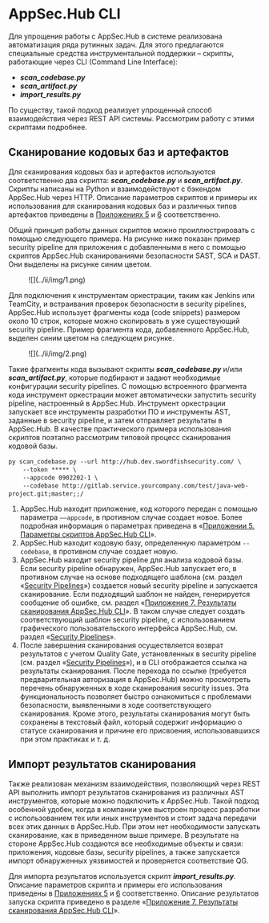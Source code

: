 # AppSec.Hub CLI

Для упрощения работы с AppSec.Hub в системе реализована автоматизация ряда рутинных задач.  Для этого предлагаются специальные средства инструментальной поддержки – скрипты, работающие через CLI (Command Line Interface):

* ***scan_codebase.py***
* ***scan_artifact.py***
* ***import_results.py***

По существу, такой подход реализует упрощенный способ взаимодействия через REST API системы. Рассмотрим работу с этими скриптами подробнее.

## Сканирование кодовых баз и артефактов

Для сканирования кодовых баз и артефактов используются соответственно два скрипта: ***scan_codebase.py*** и ***scan_artifact.py***. Скрипты написаны на Python и взаимодействуют с бэкендом AppSec.Hub через HTTP. Описание параметров скриптов и примеры их использования для сканирования кодовых баз и различных типов артефактов приведены в [Приложениях 5](../ug/appendix%201.md) и [6](../ug/appendix%202.md) соответственно.

Общий принцип работы данных скриптов можно проиллюстрировать с помощью следующего примера. На рисунке ниже показан пример security pipeline для приложения с добавленными в него с помощью скриптов AppSec.Hub сканированиями безопасности SAST, SCA и DAST. Они выделены на рисунке синим цветом.

<figure markdown>
![](../ii/img/1.png)
</figure>
 
Для подключения к инструментам оркестрации, таким как Jenkins или TeamCity, и встраивания проверок безопасности в security pipelines, AppSec.Hub использует фрагменты кода (code snippets) размером около 10 строк, которые можно скопировать в уже существующий security pipeline. Пример фрагмента кода, добавленного AppSec.Hub, выделен синим цветом на следующем рисунке.

<figure markdown>
![](../ii/img/2.png)
</figure>
 
Такие фрагменты кода вызывают скрипты ***scan_codebase.py*** и/или ***scan_artifact.py***, которые подбирают и задают необходимые конфигурации security pipelines. С помощью встроенного фрагмента кода инструмент оркестрации может автоматически запустить security pipeline, настроенный в AppSec.Hub. Инструмент оркестрации запускает все инструменты разработки ПО и инструменты AST, заданные в security pipeline, и затем отправляет результаты в AppSec.Hub.
В качестве практического примера использования скриптов поэтапно рассмотрим типовой процесс сканирования кодовой базы.

    py scan_codebase.py --url http://hub.dev.swordfishsecurity.com/ \
        --token ***** \
        --appcode 0902202-1 \
        --codebase http://gitlab.service.yourcompany.com/test/java-web-project.git;master;;/        

1. AppSec.Hub находит приложение, код которого передан с помощью параметра `––appcode`, в противном случае создает новое. Более подробная информация о параметрах приведена в «[Приложении 5. Параметры скриптов AppSec.Hub CLI](../ug/appendix%201.md)».
2. AppSec.Hub находит кодовую базу, определенную параметром `--codebase`, в противном случае создает новую.
3. AppSec.Hub находит security pipeline для анализа кодовой базы. Если security pipeline обнаружен, AppSec.Hub запускает его, в противном случае на основе подходящего шаблона (см. раздел «[Security Pipelines](../aag/security%20pipelines/#security-pipelines)») создается новый security pipeline и запускается сканирование. Если подходящий шаблон не найден, генерируется сообщение об ошибке, см. раздел «[Приложение 7. Результаты сканирования AppSec.Hub CLI](../ug/appendix%203.md)». В таком случае следует создать соответствующий шаблон security pipeline, с использованием графического пользовательского интерфейса AppSec.Hub, см. раздел «[Security Pipelines](../ug/security%20pipelines.md)».
4. После завершения сканирования осуществляется возврат результатов с учетом Quality Gate, установленных в security pipeline (см. раздел «[Security Pipelines](../ug/security%20pipelines.md)»), и в CLI отображается ссылка на результаты сканирования. После перехода по ссылке (требуется предварительная авторизация в AppSec.Hub) можно просмотреть перечень обнаруженных в ходе сканирования security issues. Эта функциональность позволяет быстро ознакомиться с проблемами безопасности, выявленными в ходе соответствующего сканирования. Кроме этого, результаты сканирования могут быть сохранены в текстовый файл, который содержит информацию о статусе сканирования и причине его присвоения, использовавшихся при этом практиках и т. д.

## Импорт результатов сканирования

Также реализован механизм взаимодействия, позволяющий через REST API выполнить импорт результатов сканирования из различных AST инструментов, которые можно подключить к AppSec.Hub. Такой подход особенной удобен, когда в компании уже выстроен процесс разработки с использованием тех или иных инструментов и стоит задача передачи всех этих данных в AppSec.Hub. При этом нет необходимости запускать сканирование, как в приведенном выше примере. В результате на стороне AppSec.Hub создаются все необходимые объекты и связи: приложения, кодовые базы, security pipelines, а также запускается импорт обнаруженных уязвимостей и проверяется соответствие QG.

Для импорта результатов используется скрипт ***import_results.py***. Описание параметров скрипта и примеры его использования приведены в [Приложениях 5](../ug/appendix%201.md) и [6](../ug/appendix%202.md) соответственно. Описание результатов запуска скрипта приведено в разделе «[Приложение 7. Результаты сканирования AppSec.Hub CLI](../ug/appendix%203.md)».
